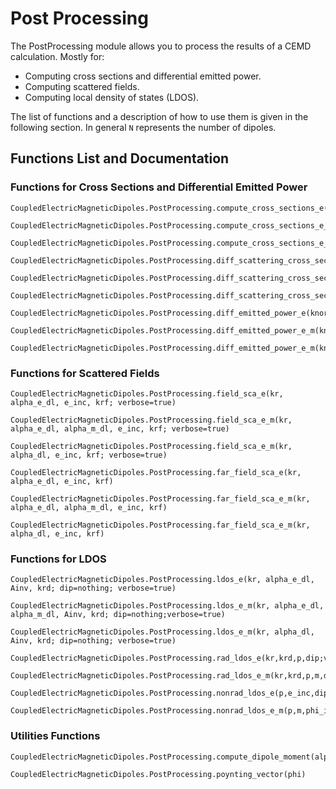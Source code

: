 # Post Processing

The PostProcessing module allows you to process the results of a CEMD calculation. Mostly for:

- Computing cross sections and differential emitted power. 
- Computing scattered fields.
- Computing local density of states (LDOS).

The list of functions and a description of how to use them is given in the following section. In general ``N`` represents the number of dipoles.

## Functions List and Documentation

### Functions for Cross Sections and Differential Emitted Power

```@docs
CoupledElectricMagneticDipoles.PostProcessing.compute_cross_sections_e(knorm,kr,e_inc,alpha,input_field;explicit_scattering=true,verbose=true)
```
```@docs
CoupledElectricMagneticDipoles.PostProcessing.compute_cross_sections_e_m(knorm,kr,phi_inc,alpha_e_dl,alpha_m_dl,input_field;explicit_scattering=true,verbose=true)
```
```@docs
CoupledElectricMagneticDipoles.PostProcessing.compute_cross_sections_e_m(knorm,kr,phi_inc,alpha_dl,input_field;explicit_scattering=true,verbose=true)
```

```@docs
CoupledElectricMagneticDipoles.PostProcessing.diff_scattering_cross_section_e(knorm,kr,e_inc,alpha_e_dl,input_field,ur;verbose=true)
```

```@docs
CoupledElectricMagneticDipoles.PostProcessing.diff_scattering_cross_section_e_m(knorm,kr,phi_inc,alpha_e_dl,alpha_m_dl,input_field,ur;verbose=true)
```

```@docs
CoupledElectricMagneticDipoles.PostProcessing.diff_scattering_cross_section_e_m(knorm,kr,phi_inc,alpha_dl,input_field,ur;verbose=true)
```

```@docs
CoupledElectricMagneticDipoles.PostProcessing.diff_emitted_power_e(knorm,kr,e_inc,alpha_e_dl,krf,phi_inp_krf;verbose=true)
```

```@docs
CoupledElectricMagneticDipoles.PostProcessing.diff_emitted_power_e_m(knorm,kr,phi_inc,alpha_e_dl,alpha_m_dl,krf,phi_inp_krf;verbose=true)
```

```@docs
CoupledElectricMagneticDipoles.PostProcessing.diff_emitted_power_e_m(knorm,kr,phi_inc,alpha_dl,krf,phi_inp_krf;verbose=true)
```
### Functions for Scattered Fields

```@docs
CoupledElectricMagneticDipoles.PostProcessing.field_sca_e(kr, alpha_e_dl, e_inc, krf; verbose=true)
```
```@docs
CoupledElectricMagneticDipoles.PostProcessing.field_sca_e_m(kr, alpha_e_dl, alpha_m_dl, e_inc, krf; verbose=true)
```
```@docs
CoupledElectricMagneticDipoles.PostProcessing.field_sca_e_m(kr, alpha_dl, e_inc, krf; verbose=true)
```
```@docs
CoupledElectricMagneticDipoles.PostProcessing.far_field_sca_e(kr, alpha_e_dl, e_inc, krf)
```
```@docs
CoupledElectricMagneticDipoles.PostProcessing.far_field_sca_e_m(kr, alpha_e_dl, alpha_m_dl, e_inc, krf)
```
```@docs
CoupledElectricMagneticDipoles.PostProcessing.far_field_sca_e_m(kr, alpha_dl, e_inc, krf)
```
### Functions for LDOS

```@docs
CoupledElectricMagneticDipoles.PostProcessing.ldos_e(kr, alpha_e_dl, Ainv, krd; dip=nothing; verbose=true)
```
```@docs
CoupledElectricMagneticDipoles.PostProcessing.ldos_e_m(kr, alpha_e_dl, alpha_m_dl, Ainv, krd; dip=nothing;verbose=true)
```
```@docs
CoupledElectricMagneticDipoles.PostProcessing.ldos_e_m(kr, alpha_dl, Ainv, krd; dip=nothing; verbose=true)
```
```@docs
CoupledElectricMagneticDipoles.PostProcessing.rad_ldos_e(kr,krd,p,dip;verbose=true)
```
```@docs
CoupledElectricMagneticDipoles.PostProcessing.rad_ldos_e_m(kr,krd,p,m,dip;verbose=true)
```
```@docs
CoupledElectricMagneticDipoles.PostProcessing.nonrad_ldos_e(p,e_inc,dip;verbose=true)
```
```@docs
CoupledElectricMagneticDipoles.PostProcessing.nonrad_ldos_e_m(p,m,phi_inc,dip;verbose=true)
```
### Utilities Functions
```@docs
CoupledElectricMagneticDipoles.PostProcessing.compute_dipole_moment(alpha,phi_inc)
```
```@docs
CoupledElectricMagneticDipoles.PostProcessing.poynting_vector(phi)
```